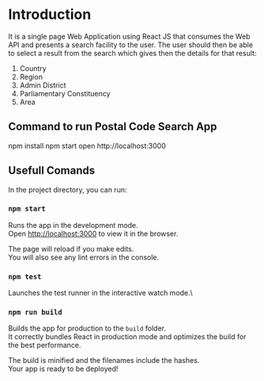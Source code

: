 # Introduction

It is a single page Web Application using React JS that consumes the Web API and presents a search facility to the user. The user should then be able to select a result from the search which gives then the details for that result: 
1. Country
2.	Region
3.	Admin District
4.	Parliamentary Constituency
5.	Area

## Command to run Postal Code Search App

npm install
npm start
open http://localhost:3000

## Usefull Comands

In the project directory, you can run:

### `npm start`

Runs the app in the development mode.\
Open [http://localhost:3000](http://localhost:3000) to view it in the browser.

The page will reload if you make edits.\
You will also see any lint errors in the console.

### `npm test`

Launches the test runner in the interactive watch mode.\

### `npm run build`

Builds the app for production to the `build` folder.\
It correctly bundles React in production mode and optimizes the build for the best performance.

The build is minified and the filenames include the hashes.\
Your app is ready to be deployed!
